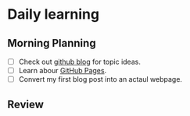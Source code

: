 # Daily learning

## Morning Planning

- [ ] Check out [github blog](https://github.blog/) for topic ideas.
- [ ] Learn abour [GitHub Pages](https://skills.github.com/#first-day-on-github).
- [ ] Convert my first blog post into an actaul webpage.

## Review
